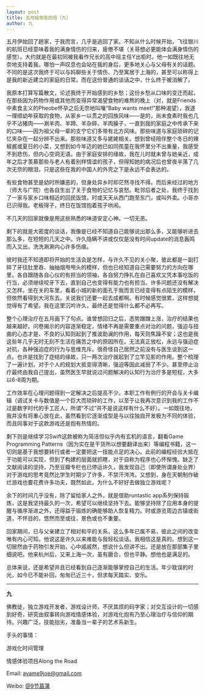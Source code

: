 ```yaml
---
layout: post
title: 五月给朋友的信（九）
author: 九
---
```

五月伊始回了趟家，于我而言，几乎是逃回了家。不知从什么时候开始，飞往银川的航班已经意味着我的满身情伤的归来，疲倦不堪（关哥想必更能体会满身情伤的感觉）。大约就是在最初同被我看作兄长的高中班主任Y出柜时。他一如既往地无奈地支持着我，哪怕一声叹息也会站在我的身后，更多地关心与父母有关的话题。不同的是这次我终于可以与妈聊些关于情伤、乃至寓居于上海的，甚至可以称得上是我的新近建立的家庭的日常。而在这份普通的谈话之中，什么终于被消解了。

我原本打算写篇散文，论述我终于开始感到的乡愁；这份乡愁从口味的变迁而起，在那些因为药物作用或其他而变得异常渴望食物的难熬的晚上（对，就是Friends中素食主义的Pheobe怀孕之后无奈地叫嚷“Baby wants meet!”那种渴望），我逐一理顺幼年获取的食物，从家乡一以贯之的回族风味——是的，尚未食素时我也几乎不沾猪肉——涮羊肉、羊蹄、羊杂碎、羊肉臊子，一直到我的家庭之中传承下来的口味——因为祖父母一辈的支宁它们多带有北方风味。那些味道与家庭琐碎的记忆夹杂在一起分辨不出来。那些味道又多与姥姥相关。想到曾经陪伴整个冬日的辣椒酱或夏日的小菜，又想到如今年迈的她已如同孩童在我怀里分不出重量，我感受不到悲伤，但内心空洞无语。由于家庭安排的缘故，我在儿时就未曾与她亲近，成年之后才羡慕那些与老人有着别样情谊的孩子，但得知她的病况后也曾夜半落了几次无奈的眼泪，只是这些在我的中国人的外壳之下是永远不会表达的。

有些食物甚至是幼时所嫌恶的，但身处异乡时却茫然寻找不得。而后来经过的地方（师大与广院）也各自生出了关于食物的记忆与哀愁。毗邻后者之处，我终于找到了一家与家乡口味相近的回民饭馆，时或天天从西门跑至东门，或叫外卖。小哥亦已识得我。老板得子，终日在饭馆抱着孩子哄闹。

不几天的回家就像是用这些熟悉的味道安定心神。一切无恙。

剩下的就是大密度的谈话，我像是已经不知道自己能够说出那么多，又能够听进去那么多，在短短的几天之中。许久隐瞒不讲或仅仅是没有时间update的消息轰鸣而入又出，洗洗涮涮内心许多伤痕。

彼时我还不知道即将开始的生活会是怎样，与许久不见的关小聚，彼此都是一副打碎了牙往肚里吞、抽抽烟甩甩头的模样，但也已经知道自己需要努力的方向在哪里。各自跟随各自心仪的有担当的领袖，各自努力挣扎在自己喜欢又凭本事吃饭的行当，必须继续咬牙下去，直到自己也变得有能力也有担当。许多问题还没有解决又怎样。坐在关的车里，看着小城的新的面孔于我而言已经变得有点陌生的模样，但依然看得到大河东去。关说我们还要一起去成都啊。有时候感觉很累，这样想就觉得有了希望。我在这里沉吟许久，最终还是觉得什么都不必再写。

整个心理治疗在五月画下了句点。谁曾想回归之后，态势蹭蹭上涨，治疗的结果也越来越好。问卷揭示的内容逐渐稳定，情绪不再是需要重点对治的问题，强迫与扭曲的心态才是、不良的认知则起到了推波助澜的作用，每天则焦躁不安；这也是我这些年几乎无时无刻不生活在痛苦之中的原因所在。无法真正放松，永远与强迫症对抗，各种强迫症的行为与思维充斥。很奇怪自己居然之前没有与医生谈到这一点。也许是找到了症结的缘故，只一两次治疗就起到了立竿见影的作用。整个梳理了一遍计划，对于个人的规划大抵变得清晰，强迫等因此减弱了不少。甚至停止治疗最终由我自己提出，虽然医生早就说过问题解决的认知行为治疗多是短程，大多以6-8周为期。

工作效率在心理问题得到一定解决之后提高不少。本职工作有例行的开会与关卡编辑（调试关卡与数值是一个巨大而琐碎的工作，以至于让我再次意识到我的工作不过是数字时代的手工匠人，所谓“不过”并不是说这样有什么不好）。一如既往地，我并没有将重心放在此，虽然看到它逐渐成型是与以往独自开发极为不同的体验，而且同事对于这款游戏还是抱有热情的。

剩下则是继续学习Swift这款被称为简洁但似乎内有玄机的语言，翻看Game Programming Patterns（因为实在是干货所以想要翻译出来）等编程书籍，这一切则是基于我想要转行或者一定要把这一技能点足的决心。此前的编程经验大抵在于功能可以实现，但到了构建的层面就抓瞎，对于自称为程序也心怀惭愧。缺乏了文献阅读的坚持，乃至豆瓣专栏也已停运许久，我发现自己（即使所谓身处业界）对于游戏的思考竟然比学生时期少了许多，不禁汗涔涔。又想到，身在天朝制作破烂游戏也要花费许多功夫，既然如此，为什么不好好去做独立游戏呢？

余下的时间几乎没有，除了留给家人之外，就是借助runtastic app系列保持锻炼，这是我坚持最久的一次，希望可以继续坚持下去。能够坚持除了应用本身的提醒与循序渐进之外，还得益于锻炼的确能够助人恢复精力。时或游览周边古镇或街道，不怀目的，悠然而至或往，景色或也不重要。

回家期间，已与父亲建立了相对和平的关系，这么多年已属不易，彼此之间的改变唯有内心可知。他说这是许久以来难能与我轻松谈话。我相信这是真的。想到这一切居然由于药物引发开始，心中戚戚然，想说什么但讲不出。还是放在那部集子里细说吧。他来杭州后，又来上海一次，虽有磨合，但也平静。想他也是满足的。

总体来说，还是希望并且已经看到自己逐渐能够掌控自己的生活。年少耽误的时光，如今已不能补回，匆匆已近三十，但求每天踏实、安乐。

---

**九**

佛教徒，独立游戏开发者，游戏设计师，不厌其烦的码字家；对交互设计的一切感到好奇，研究由叙事转向游戏情感体验，对游戏化抱有乃至心理治疗与信仰的期待。兴趣广泛，技能拙劣，准备当一辈子的艺术系新生。

手头的事情：

游戏化时间管理

情感体验项目Along the Road

Email: [ayame9joe@gmail.com](ayame9joe@gmail.com "ayame9joe@gmail.com")

Weibo: [@9节菖蒲](http://weibo.com/ayame9joe/ "@9节菖蒲")